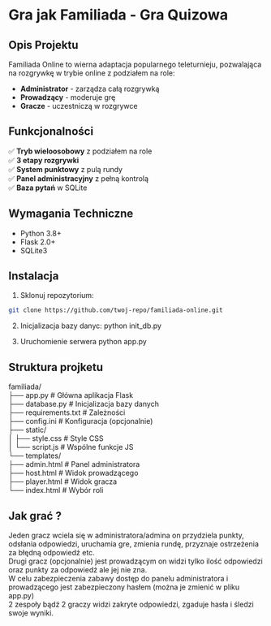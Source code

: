 # Gra jak Familiada  - Gra Quizowa

## Opis Projektu

Familiada Online to wierna adaptacja popularnego teleturnieju, pozwalająca na rozgrywkę w trybie online z podziałem na role:
- **Administrator** - zarządza całą rozgrywką
- **Prowadzący** - moderuje grę
- **Gracze** - uczestniczą w rozgrywce

## Funkcjonalności

✅ **Tryb wieloosobowy** z podziałem na role  
✅ **3 etapy rozgrywki**  
✅ **System punktowy** z pulą rundy  
✅ **Panel administracyjny** z pełną kontrolą  
✅ **Baza pytań** w SQLite  

## Wymagania Techniczne

- Python 3.8+
- Flask 2.0+
- SQLite3

## Instalacja

1. Sklonuj repozytorium:
```bash
git clone https://github.com/twoj-repo/familiada-online.git  
```

2. Inicjalizacja bazy danyc:
python init_db.py

3. Uruchomienie serwera
python app.py

## Struktura projketu  
familiada/  
├── app.py            # Główna aplikacja Flask  
├── database.py       # Inicjalizacja bazy danych  
├── requirements.txt  # Zależności  
├── config.ini        # Konfiguracja (opcjonalnie)  
├── static/  
│   ├── style.css     # Style CSS  
│   └── script.js     # Wspólne funkcje JS  
└── templates/  
    ├── admin.html    # Panel administratora  
    ├── host.html     # Widok prowadzącego  
    ├── player.html   # Widok gracza  
    └── index.html    # Wybór roli  

## Jak grać ?  
Jeden gracz wciela się w administratora/admina on przydziela punkty, odsłania odpowiedzi, uruchamia gre, zmienia rundę, przyznaje ostrzeżenia za błędną odpowiedź etc.  
Drugi gracz (opcjonalnie) jest prowadzącym on widzi tylko ilość odpowiedzi oraz punkty za odpowiedź ale jej nie zna.  
W celu zabezpieczenia zabawy dostęp do panelu administratora i prowadzącego jest zabezpieczony hasłem (można je zmienić w pliku app.py)  
2 zespoły bądź 2 graczy widzi zakryte odpowiedzi, zgaduje hasła i śledzi swoje wyniki.
